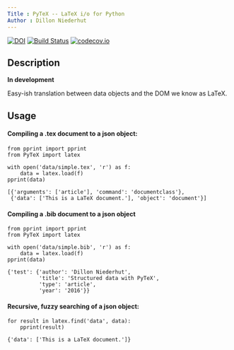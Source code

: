 ```yaml
---
Title : PyTeX -- LaTeX i/o for Python
Author : Dillon Niederhut
---
```


[![DOI](https://zenodo.org/badge/18094/deniederhut/PyTeX.svg)](https://zenodo.org/badge/latestdoi/18094/deniederhut/PyTeX)  [![Build Status](https://travis-ci.org/deniederhut/PyTeX.svg?branch=master)](https://travis-ci.org/deniederhut/PyTeX)  [![codecov.io](https://codecov.io/github/deniederhut/PyTeX/coverage.svg?branch=master)](https://codecov.io/github/deniederhut/PyTeX?branch=master)

## Description

**In development**

Easy-ish translation between data objects and the DOM we know as LaTeX.

## Usage

#### Compiling a .tex document to a json object:

~~~{.input}
from pprint import pprint
from PyTeX import latex

with open('data/simple.tex', 'r') as f:
    data = latex.load(f)
pprint(data)
~~~

~~~{.output}
[{'arguments': ['article'], 'command': 'documentclass'},
 {'data': ['This is a LaTeX document.'], 'object': 'document'}]
~~~

#### Compiling a .bib document to a json object

~~~{.input}
from pprint import pprint
from PyTeX import latex

with open('data/simple.bib', 'r') as f:
    data = latex.load(f)
pprint(data)
~~~

~~~{.output}
{'test': {'author': 'Dillon Niederhut',
          'title': 'Structured data with PyTeX',
          'type': 'article',
          'year': '2016'}}
~~~

#### Recursive, fuzzy searching of a json object:

~~~{.input}
for result in latex.find('data', data):
    pprint(result)
~~~

~~~{.output}
{'data': ['This is a LaTeX document.']}
~~~
